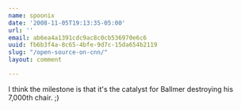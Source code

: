 ```yaml
---
name: spoonix
date: '2008-11-05T19:13:35-05:00'
url: ''
email: ab6ea4a1391cdc9ac8c0cb536970e6c6
uuid: fb6b3f4a-8c65-4bfe-9d7c-15da654b2119
slug: "/open-source-on-cnn/"
layout: comment

---
```


I think the milestone is that it's the catalyst for Ballmer destroying his 7,000th chair.  ;)

